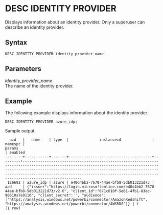 # DESC IDENTITY PROVIDER<a name="r_DESC_IDENTITY_PROVIDER"></a>

Displays information about an identity provider\. Only a superuser can describe an identity provider\.

## Syntax<a name="r_DESC_IDENTITY_PROVIDER-synopsis"></a>

```
DESC IDENTITY PROVIDER identity_provider_name
```

## Parameters<a name="r_DESC_IDENTITY_PROVIDER-parameters"></a>

 *identity\_provider\_name*   
The name of the identity provider\.

## Example<a name="r_DESC_IDENTITY_PROVIDER-examples"></a>

The following example displays information about the identity provider\.

```
DESC IDENTITY PROVIDER azure_idp;
```

Sample output\.

```
  uid   |   name    | type  |              instanceid              | namespc |                                                                                                                                                 params                                                                                                                                                  | enabled 
--------+-----------+-------+--------------------------------------+---------+---------------------------------------------------------------------------------------------------------------------------------------------------------------------------------------------------------------------------------------------------------------------------------------------------------+---------
 126692 | azure_idp | azure | e40d4bb2-7670-44ae-bfb8-5db013221d73 | aad     | {"issuer":"https://login.microsoftonline.com/e40d4bb2-7670-44ae-bfb8-5db013221d73/v2.0", "client_id":"871c010f-5e61-4fb1-83ac-98610a7e9110", "client_secret":'', "audience":["https://analysis.windows.net/powerbi/connector/AmazonRedshift", "https://analysis.windows.net/powerbi/connector/AWSRDS"]} | t
(1 row)
```